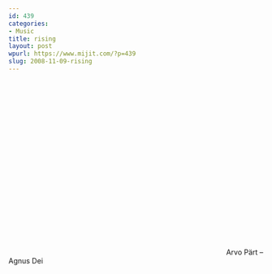 ```yaml
---
id: 439
categories:
- Music
title: rising
layout: post
wpurl: https://www.mijit.com/?p=439
slug: 2008-11-09-rising
---
```

<object width="425" height="344"><param name="movie" value="https://www.youtube.com/v/9DebCLdf_c0&color1=0xb1b1b1&color2=0xcfcfcf&hl=en&fs=1"></param><param name="allowFullScreen" value="true"></param><embed src="https://www.youtube.com/v/9DebCLdf_c0&color1=0xb1b1b1&color2=0xcfcfcf&hl=en&fs=1" type="application/x-shockwave-flash" allowfullscreen="true" width="425" height="344"></embed></object>
Arvo Pärt – Agnus Dei

